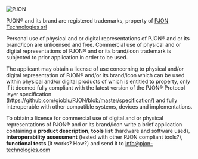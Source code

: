 ![PJON](http://www.gioblu.com/PJON/PJON-github-header-tiny.png)

PJON® and its brand are registered trademarks, property of [PJON Technologies srl](https://www.pjon-technologies.com/)

Personal use of physical and or digital representations of PJON® and or its brand/icon are unlicensed and free. Commercial use of physical and or digital representations of PJON® and or its brand/icon trademark is subjected to prior application in order to be used.

The applicant may obtain a license of use concerning to physical and/or digital representation of PJON® and/or its brand/icon which can be used within physical and/or digital products of which is entitled to property, only if it deemed fully compliant with the latest version of the PJON® Protocol layer specification (https://github.com/gioblu/PJON/blob/master/specification/) and fully interoperable with other compatible systems, devices and implementations.

To obtain a license for commercial use of digital and or physical representations of PJON® and or its brand/icon write a brief application containing a **product description**, **tools list** (hardware and software used), **interoperability assessment** (tested with other PJON compliant tools?), **functional tests** (It works? How?) and send it to info@pjon-technologies.com
